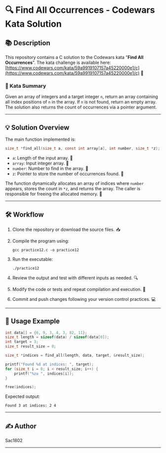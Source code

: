 # 🔍 Find All Occurrences - Codewars Kata Solution

## 📚 Description

This repository contains a C solution to the Codewars kata "**Find All Occurrences**".
The kata challenge is available here:
[https://www.codewars.com/kata/59a9919107157a45220000e1/c](https://www.codewars.com/kata/59a9919107157a45220000e1/c) 🎯

### 📝 Kata Summary

Given an array of integers and a target integer `n`, return an array containing all index positions of `n` in the array.
If `n` is not found, return an empty array.
The solution also returns the count of occurrences via a pointer argument.

---

## 💡 Solution Overview

The main function implemented is:

```c
size_t *find_all(size_t a, const int array[a], int number, size_t *z);
```

* `a`: Length of the input array. 📏
* `array`: Input integer array. 🔢
* `number`: Number to find in the array. 🎯
* `z`: Pointer to store the number of occurrences found. 📌

The function dynamically allocates an array of indices where `number` appears, stores the count in `*z`, and returns the array. The caller is responsible for freeing the allocated memory. 💾

---

## 🛠️ Workflow

1. Clone the repository or download the source files. 📥
2. Compile the program using:

   ```
   gcc practice12.c -o practice12
   ```
3. Run the executable:

   ```
   ./practice12
   ```
4. Review the output and test with different inputs as needed. 🔍
5. Modify the code or tests and repeat compilation and execution. 🔄
6. Commit and push changes following your version control practices. 💻

---

## 🚀 Usage Example

```c
int data[] = {6, 9, 3, 4, 3, 82, 11};
size_t length = sizeof(data) / sizeof(data[0]);
int target = 3;
size_t result_size = 0;

size_t *indices = find_all(length, data, target, &result_size);

printf("Found %d at indices: ", target);
for (size_t i = 0; i < result_size; i++) {
    printf("%zu ", indices[i]);
}

free(indices);
```

Expected output:

```
Found 3 at indices: 2 4
```

---

## ✍️ Author

Sac1802

---